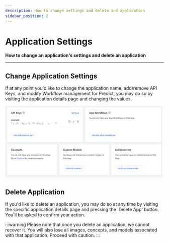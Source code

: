 ```yaml
---
description: How to change settings and delete and application
sidebar_position: 2
---
```


# Application Settings

**How to change an application's settings and delete an application**
<hr />

## Change Application Settings

If at any point you'd like to change the application name, add/remove API Keys, and modify Workflow management for Predict, you may do so by visiting the application details page and changing the values.

![](/img/edit_application.jpg)

## Delete Application

If you'd like to delete an application, you may do so at any time by visiting the specific application details page and pressing the 'Delete App' button. You'll be asked to confirm your action. 

:::warning
Please note that once you delete an application, we cannot recover it. You will also lose all images, concepts, and models associated with that application. Proceed with caution.
:::



